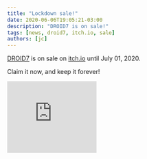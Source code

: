 ```yaml
---
title: "Lockdown sale!"
date: 2020-06-06T19:05:21-03:00
description: "DROID7 is on sale!"
tags: [news, droid7, itch.io, sale]
authors: [jc]
---
```


[DROID7](/tags/droid7) is on sale on [itch.io](https://juancolacelli.itch.io/droid7) until July 01, 2020.

Claim it now, and keep it forever!

<iframe src="https://itch.io/embed/570980?linkback=true&amp;bg_color=16171a&amp;fg_color=fafdff&amp;link_color=ff8426&amp;border_color=16171a" width="208" height="167" frameborder="0"><a href="https://juancolacelli.itch.io/droid7">DROID7 by JC</a></iframe>

